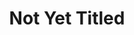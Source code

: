 ---
ee_id: '2221'
site: '1'
type: '2'
url: 2012-149-not-yet-titled
title: Not Yet Titled
year: '2012'
display_year: '2012'
medium: Realtime tele-performance
dims: ''
pitch: Live tele-performance of me watching TV (and having a glass of white wine).
ps: "​This was a live performance where I watched TV in NYC, and broadcast it live
  to the Western Front in Vancouver (via Skype).I also had a glass of white wine somewhere
  along the way. Yes, that is Erin Brockovich in the still above. The idea here was
  to do just whatever I would have been doing anyway, except broadcast it across North
  America to an audience - the ultimate low stress / stay at home performance."
live_url: ''
related: ''
youtube: ''
related_code: ''
imgs: untitled-2012-149-western-front-perf-view-2-database-BW.jpg
subheading: ''
download: ''
add_credit: ''
commission: ''
layout: things-i-made
---